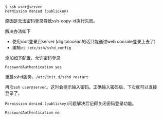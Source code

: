 
```
$ ssh user@server
Permission denied (publickey)
```

原因是无法密码登录导致ssh-copy-id执行失败。

解决办法如下

+ 使用root登录到server (digitalocean的话只能通过web console登录上去了)
+ 编辑`vi /etc/ssh/sshd_config`

添加如下配置，允许密码登录

```
PasswordAuthentication yes
```

重启sshd服务，`/etc/init.d/sshd restart`

再次`ssh user@server`。这时会提示输入密码。正确输入密码后，下次就可以直接登录了。

`Permission denied (publickey)`问题解决后记得关闭密码登录功能。

```
PasswordAuthentication no
```
